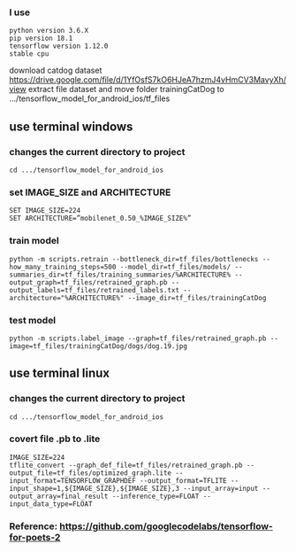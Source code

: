 ### I use
```
python version 3.6.X
pip version 18.1
tensorflow version 1.12.0
stable cpu
```

download catdog dataset https://drive.google.com/file/d/1YfOsfS7kO6HJeA7hzmJ4vHmCV3MavyXh/view
extract file dataset and move folder trainingCatDog to .../tensorflow_model_for_android_ios/tf_files

## use terminal windows

### changes the current directory to project
```
cd .../tensorflow_model_for_android_ios
```

### set IMAGE_SIZE and ARCHITECTURE
```
SET IMAGE_SIZE=224
SET ARCHITECTURE=”mobilenet_0.50_%IMAGE_SIZE%”
```

### train model
```
python -m scripts.retrain --bottleneck_dir=tf_files/bottlenecks --how_many_training_steps=500 --model_dir=tf_files/models/ --summaries_dir=tf_files/training_summaries/%ARCHITECTURE% --output_graph=tf_files/retrained_graph.pb --output_labels=tf_files/retrained_labels.txt --architecture="%ARCHITECTURE%" --image_dir=tf_files/trainingCatDog
```

### test model
```
python -m scripts.label_image --graph=tf_files/retrained_graph.pb --image=tf_files/trainingCatDog/dogs/dog.19.jpg
```

## use terminal linux

### changes the current directory to project
```
cd .../tensorflow_model_for_android_ios
```

### covert file .pb to .lite
```
IMAGE_SIZE=224
tflite_convert --graph_def_file=tf_files/retrained_graph.pb --output_file=tf_files/optimized_graph.lite --input_format=TENSORFLOW_GRAPHDEF --output_format=TFLITE --input_shape=1,${IMAGE_SIZE},${IMAGE_SIZE},3 --input_array=input --output_array=final_result --inference_type=FLOAT --input_data_type=FLOAT
```

### Reference: https://github.com/googlecodelabs/tensorflow-for-poets-2
